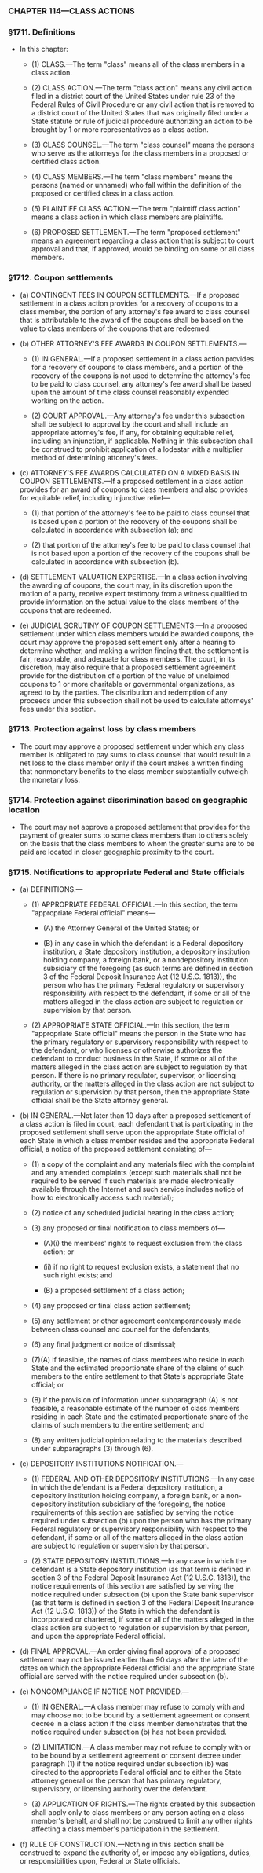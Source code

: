### **CHAPTER 114—CLASS ACTIONS**

### §1711. Definitions
* In this chapter:

  * (1) CLASS.—The term "class" means all of the class members in a class action.

  * (2) CLASS ACTION.—The term "class action" means any civil action filed in a district court of the United States under rule 23 of the Federal Rules of Civil Procedure or any civil action that is removed to a district court of the United States that was originally filed under a State statute or rule of judicial procedure authorizing an action to be brought by 1 or more representatives as a class action.

  * (3) CLASS COUNSEL.—The term "class counsel" means the persons who serve as the attorneys for the class members in a proposed or certified class action.

  * (4) CLASS MEMBERS.—The term "class members" means the persons (named or unnamed) who fall within the definition of the proposed or certified class in a class action.

  * (5) PLAINTIFF CLASS ACTION.—The term "plaintiff class action" means a class action in which class members are plaintiffs.

  * (6) PROPOSED SETTLEMENT.—The term "proposed settlement" means an agreement regarding a class action that is subject to court approval and that, if approved, would be binding on some or all class members.

### §1712. Coupon settlements
* (a) CONTINGENT FEES IN COUPON SETTLEMENTS.—If a proposed settlement in a class action provides for a recovery of coupons to a class member, the portion of any attorney's fee award to class counsel that is attributable to the award of the coupons shall be based on the value to class members of the coupons that are redeemed.

* (b) OTHER ATTORNEY'S FEE AWARDS IN COUPON SETTLEMENTS.—

  * (1) IN GENERAL.—If a proposed settlement in a class action provides for a recovery of coupons to class members, and a portion of the recovery of the coupons is not used to determine the attorney's fee to be paid to class counsel, any attorney's fee award shall be based upon the amount of time class counsel reasonably expended working on the action.

  * (2) COURT APPROVAL.—Any attorney's fee under this subsection shall be subject to approval by the court and shall include an appropriate attorney's fee, if any, for obtaining equitable relief, including an injunction, if applicable. Nothing in this subsection shall be construed to prohibit application of a lodestar with a multiplier method of determining attorney's fees.


* (c) ATTORNEY'S FEE AWARDS CALCULATED ON A MIXED BASIS IN COUPON SETTLEMENTS.—If a proposed settlement in a class action provides for an award of coupons to class members and also provides for equitable relief, including injunctive relief—

  * (1) that portion of the attorney's fee to be paid to class counsel that is based upon a portion of the recovery of the coupons shall be calculated in accordance with subsection (a); and

  * (2) that portion of the attorney's fee to be paid to class counsel that is not based upon a portion of the recovery of the coupons shall be calculated in accordance with subsection (b).


* (d) SETTLEMENT VALUATION EXPERTISE.—In a class action involving the awarding of coupons, the court may, in its discretion upon the motion of a party, receive expert testimony from a witness qualified to provide information on the actual value to the class members of the coupons that are redeemed.

* (e) JUDICIAL SCRUTINY OF COUPON SETTLEMENTS.—In a proposed settlement under which class members would be awarded coupons, the court may approve the proposed settlement only after a hearing to determine whether, and making a written finding that, the settlement is fair, reasonable, and adequate for class members. The court, in its discretion, may also require that a proposed settlement agreement provide for the distribution of a portion of the value of unclaimed coupons to 1 or more charitable or governmental organizations, as agreed to by the parties. The distribution and redemption of any proceeds under this subsection shall not be used to calculate attorneys' fees under this section.

### §1713. Protection against loss by class members
* The court may approve a proposed settlement under which any class member is obligated to pay sums to class counsel that would result in a net loss to the class member only if the court makes a written finding that nonmonetary benefits to the class member substantially outweigh the monetary loss.

### §1714. Protection against discrimination based on geographic location
* The court may not approve a proposed settlement that provides for the payment of greater sums to some class members than to others solely on the basis that the class members to whom the greater sums are to be paid are located in closer geographic proximity to the court.

### §1715. Notifications to appropriate Federal and State officials
* (a) DEFINITIONS.—

  * (1) APPROPRIATE FEDERAL OFFICIAL.—In this section, the term "appropriate Federal official" means—

    * (A) the Attorney General of the United States; or

    * (B) in any case in which the defendant is a Federal depository institution, a State depository institution, a depository institution holding company, a foreign bank, or a nondepository institution subsidiary of the foregoing (as such terms are defined in section 3 of the Federal Deposit Insurance Act (12 U.S.C. 1813)), the person who has the primary Federal regulatory or supervisory responsibility with respect to the defendant, if some or all of the matters alleged in the class action are subject to regulation or supervision by that person.


  * (2) APPROPRIATE STATE OFFICIAL.—In this section, the term "appropriate State official" means the person in the State who has the primary regulatory or supervisory responsibility with respect to the defendant, or who licenses or otherwise authorizes the defendant to conduct business in the State, if some or all of the matters alleged in the class action are subject to regulation by that person. If there is no primary regulator, supervisor, or licensing authority, or the matters alleged in the class action are not subject to regulation or supervision by that person, then the appropriate State official shall be the State attorney general.


* (b) IN GENERAL.—Not later than 10 days after a proposed settlement of a class action is filed in court, each defendant that is participating in the proposed settlement shall serve upon the appropriate State official of each State in which a class member resides and the appropriate Federal official, a notice of the proposed settlement consisting of—

  * (1) a copy of the complaint and any materials filed with the complaint and any amended complaints (except such materials shall not be required to be served if such materials are made electronically available through the Internet and such service includes notice of how to electronically access such material);

  * (2) notice of any scheduled judicial hearing in the class action;

  * (3) any proposed or final notification to class members of—

    * (A)(i) the members' rights to request exclusion from the class action; or

    * (ii) if no right to request exclusion exists, a statement that no such right exists; and

    * (B) a proposed settlement of a class action;


  * (4) any proposed or final class action settlement;

  * (5) any settlement or other agreement contemporaneously made between class counsel and counsel for the defendants;

  * (6) any final judgment or notice of dismissal;

  * (7)(A) if feasible, the names of class members who reside in each State and the estimated proportionate share of the claims of such members to the entire settlement to that State's appropriate State official; or

  * (B) if the provision of information under subparagraph (A) is not feasible, a reasonable estimate of the number of class members residing in each State and the estimated proportionate share of the claims of such members to the entire settlement; and

  * (8) any written judicial opinion relating to the materials described under subparagraphs (3) through (6).


* (c) DEPOSITORY INSTITUTIONS NOTIFICATION.—

  * (1) FEDERAL AND OTHER DEPOSITORY INSTITUTIONS.—In any case in which the defendant is a Federal depository institution, a depository institution holding company, a foreign bank, or a non-depository institution subsidiary of the foregoing, the notice requirements of this section are satisfied by serving the notice required under subsection (b) upon the person who has the primary Federal regulatory or supervisory responsibility with respect to the defendant, if some or all of the matters alleged in the class action are subject to regulation or supervision by that person.

  * (2) STATE DEPOSITORY INSTITUTIONS.—In any case in which the defendant is a State depository institution (as that term is defined in section 3 of the Federal Deposit Insurance Act (12 U.S.C. 1813)), the notice requirements of this section are satisfied by serving the notice required under subsection (b) upon the State bank supervisor (as that term is defined in section 3 of the Federal Deposit Insurance Act (12 U.S.C. 1813)) of the State in which the defendant is incorporated or chartered, if some or all of the matters alleged in the class action are subject to regulation or supervision by that person, and upon the appropriate Federal official.


* (d) FINAL APPROVAL.—An order giving final approval of a proposed settlement may not be issued earlier than 90 days after the later of the dates on which the appropriate Federal official and the appropriate State official are served with the notice required under subsection (b).

* (e) NONCOMPLIANCE IF NOTICE NOT PROVIDED.—

  * (1) IN GENERAL.—A class member may refuse to comply with and may choose not to be bound by a settlement agreement or consent decree in a class action if the class member demonstrates that the notice required under subsection (b) has not been provided.

  * (2) LIMITATION.—A class member may not refuse to comply with or to be bound by a settlement agreement or consent decree under paragraph (1) if the notice required under subsection (b) was directed to the appropriate Federal official and to either the State attorney general or the person that has primary regulatory, supervisory, or licensing authority over the defendant.

  * (3) APPLICATION OF RIGHTS.—The rights created by this subsection shall apply only to class members or any person acting on a class member's behalf, and shall not be construed to limit any other rights affecting a class member's participation in the settlement.


* (f) RULE OF CONSTRUCTION.—Nothing in this section shall be construed to expand the authority of, or impose any obligations, duties, or responsibilities upon, Federal or State officials.